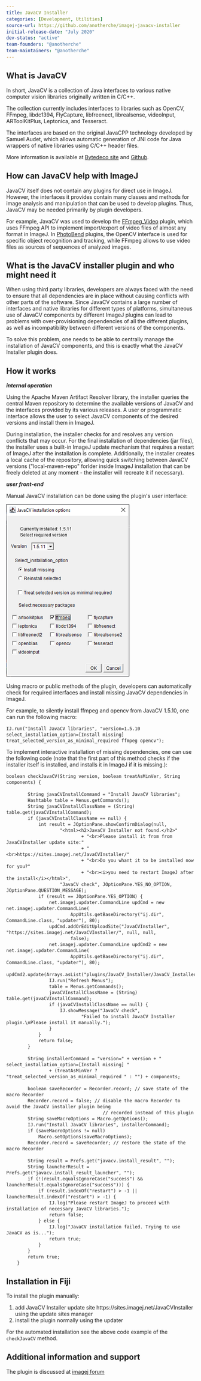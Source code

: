 ```yaml
---
title: JavaCV Installer
categories: [Development, Utilities]
source-url: https://github.com/anotherche/imagej-javacv-installer
initial-release-date: "July 2020"
dev-status: "active"
team-founders: "@anotherche"
team-maintainers: "@anotherche"
---
```


## What is JavaCV

In short, JavaCV is a collection of Java interfaces to various native computer vision libraries originally written in C/C++.

The collection currently includes interfaces to libraries such as OpenCV, FFmpeg, libdc1394, FlyCapture, libfreenect, librealsense, videoInput, ARToolKitPlus, Leptonica, and Tesseract.

The interfaces are based on the original JavaCPP technology developed by Samuel Audet, which allows automatic generation of JNI code for Java wrappers of native libraries using C/C++ header files.

More information is available at [Bytedeco site](https://bytedeco.org/) and [Github](https://github.com/bytedeco).

## How can JavaCV help with ImageJ

JavaCV itself does not contain any plugins for direct use in ImageJ. 
However, the interfaces it provides contain many classes and methods for image analysis and manipulation that can be used to develop plugins. 
Thus, JavaCV may be needed primarily by plugin developers.

For example, JavaCV was used to develop the [FFmpeg_Video](https://forum.image.sc/t/plugins-for-reading-and-writing-compressed-video/8777) plugin, which uses FFmpeg API to implement import/export of video files of almost any format in ImageJ. 
In [PhotoBend](https://imagej.net/plugins/photobend) plugins, the OpenCV interface is used for specific object recognition and tracking, while FFmpeg allows to use video files as sources of sequences of analyzed images.

## What is the JavaCV installer plugin and who might need it

When using third party libraries, developers are always faced with the need to ensure that all dependencies are in place without causing conflicts with other parts of the software. 
Since JavaCV contains a large number of interfaces and native libraries for different types of platforms, 
simultaneous use of JavaCV components by different ImageJ plugins can lead to problems with over-provisioning dependencies of all the different plugins, 
as well as incompatibility between different versions of the components. 

To solve this problem, one needs to be able to centrally manage the installation of JavaCV components, and this is exactly what the JavaCV Installer plugin does.

## How it works

***internal operation***

Using the Apache Maven Artifact Resolver library, the installer queries the central Maven repository to determine the available versions of JavaCV and the interfaces provided by its various releases.
A user or programmatic interface allows the user to select JavaCV components of the desired versions and install them in ImageJ.

During installation, the installer checks for and resolves any version conflicts that may occur. 
For the final installation of dependencies (jar files), the installer uses a built-in ImageJ update mechanism that requires a restart of ImageJ after the installation is complete.
Additionally, the installer creates a local cache of the repository, allowing quick switching between JavaCV versions 
("local-maven-repo" forlder inside ImageJ installation that can be freely deleted at any moment - the installer will recreate it if necessary).

***user front-end***

Manual JavaCV installation can be done using the plugin's user interface:

![](/media/plugins/javacv-installer-ui.png)

Using macro or public methods of the plugin, developers can automatically check for required interfaces and install missing JavaCV dependencies in ImageJ.

For example, to silently install ffmpeg and opencv from JavaCV 1.5.10, one can run the following macro:
```
IJ.run("Install JavaCV libraries", "version=1.5.10 select_installation_option=[Install missing] treat_selected_version_as_minimal_required ffmpeg opencv");
```

To implement interactive installation of missing dependencies, one can use the following code 
(note that the first part of this method checks if the installer itself is installed, and installs it in ImageJ if it is missing.):

```
boolean checkJavaCV(String version, boolean treatAsMinVer, String components) {

		String javaCVInstallCommand = "Install JavaCV libraries";
		Hashtable table = Menus.getCommands();
		String javaCVInstallClassName = (String) table.get(javaCVInstallCommand);
		if (javaCVInstallClassName == null) {
			int result = JOptionPane.showConfirmDialog(null,
					"<html><h2>JavaCV Installer not found.</h2>"
							+ "<br>Please install it from from JavaCVInstaller update site:"
							+ "<br>https://sites.imagej.net/JavaCVInstaller/"
							+ "<br>Do you whant it to be installed now for you?"
							+ "<br><i>you need to restart ImageJ after the install</i></html>",
					"JavaCV check", JOptionPane.YES_NO_OPTION, JOptionPane.QUESTION_MESSAGE);
			if (result == JOptionPane.YES_OPTION) {
				net.imagej.updater.CommandLine updCmd = new net.imagej.updater.CommandLine(
						AppUtils.getBaseDirectory("ij.dir", CommandLine.class, "updater"), 80);
				updCmd.addOrEditUploadSite("JavaCVInstaller", "https://sites.imagej.net/JavaCVInstaller/", null, null,
						false);
				net.imagej.updater.CommandLine updCmd2 = new net.imagej.updater.CommandLine(
						AppUtils.getBaseDirectory("ij.dir", CommandLine.class, "updater"), 80);
				updCmd2.update(Arrays.asList("plugins/JavaCV_Installer/JavaCV_Installer.jar"));
				IJ.run("Refresh Menus");
				table = Menus.getCommands();
				javaCVInstallClassName = (String) table.get(javaCVInstallCommand);
				if (javaCVInstallClassName == null) {
					IJ.showMessage("JavaCV check",
							"Failed to install JavaCV Installer plugin.\nPlease install it manually.");
				}
			}
			return false;
		}

		String installerCommand = "version=" + version + " select_installation_option=[Install missing] "
				+ (treatAsMinVer ? "treat_selected_version_as_minimal_required " : "") + components;

		boolean saveRecorder = Recorder.record; // save state of the macro Recorder
		Recorder.record = false; // disable the macro Recorder to avoid the JavaCV installer plugin being
									// recorded instead of this plugin
		String saveMacroOptions = Macro.getOptions();
		IJ.run("Install JavaCV libraries", installerCommand);
		if (saveMacroOptions != null)
			Macro.setOptions(saveMacroOptions);
		Recorder.record = saveRecorder; // restore the state of the macro Recorder

		String result = Prefs.get("javacv.install_result", "");
		String launcherResult = Prefs.get("javacv.install_result_launcher", "");
		if (!(result.equalsIgnoreCase("success") && launcherResult.equalsIgnoreCase("success"))) {
			if (result.indexOf("restart") > -1 || launcherResult.indexOf("restart") > -1) {
				IJ.log("Please restart ImageJ to proceed with installation of necessary JavaCV libraries.");
				return false;
			} else {
				IJ.log("JavaCV installation failed. Trying to use JavaCV as is...");
				return true;
			}
		}
		return true;
	}
```
## Installation in Fiji

To install the plugin manually:
<ol>
  <li>add JavaCV Installer update site https://sites.imagej.net/JavaCVInstaller using the update sites manager </li>
  <li>install the plugin normally using the updater</li>
</ol>

For the automated installation see the above code example of the `checkJavaCV` method.

## Additional information and support

The plugin is discussed at [imagej forum](https://forum.image.sc/t/new-javacv-installer-plugin/55392)
